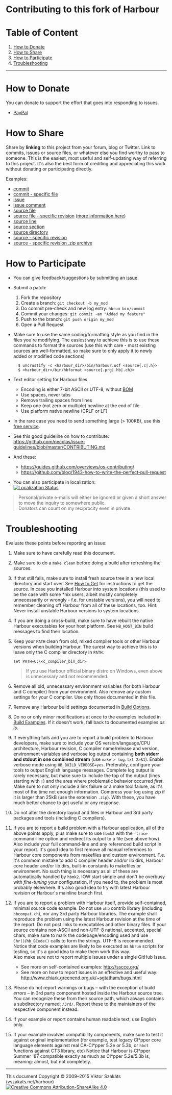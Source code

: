 # Contributing to this fork of Harbour

# Table of Content

1. [How to Donate](#how-to-donate)
2. [How to Share](#how-to-share)
3. [How to Participate](#how-to-participate)
4. [Troubleshooting](#troubleshooting)

---

# How to Donate

  You can donate to support the effort that goes into responding to issues.

  * [PayPal](https://www.paypal.com/cgi-bin/webscr?cmd=_s-xclick&hosted_button_id=BPSZQYKXMQJYG)


# How to Share

  Share by **linking** to this project from your forum, blog or Twitter.
  Link to commits, issues or source files, or whatever else you find worthy
  to pass to someone. This is the easiest, most useful and self-updating
  way of referring to this project. It's also the best form of crediting
  and appreciating this work without donating or participating directly.

  Examples:

  * [commit](https://github.com/vszakats/harbour-core/commit/35ffdc113f348fbf10203757073bbee564e4339f)
  * [commit - specific file](https://github.com/vszakats/harbour-core/commit/35ffdc113f348fbf10203757073bbee564e4339f#diff-2)
  * [issue](https://github.com/vszakats/harbour-core/issues/18)
  * [issue comment](https://github.com/vszakats/harbour-core/issues/22#issuecomment-47928889)
  * [source file](tests/hello.prg)
  * [source file - specific revision](https://github.com/vszakats/harbour-core/blob/dd2c3b3e9c0e7db7f1c18be2a079dc92f983122e/tests/hello.prg) ([more information here](https://help.github.com/articles/getting-permanent-links-to-files))
  * [source line](https://github.com/vszakats/harbour-core/blob/dd2c3b3e9c0e7db7f1c18be2a079dc92f983122e/tests/hello.prg#L5)
  * [source section](https://github.com/vszakats/harbour-core/blob/90ce13098244b0e27fc4b8c7af5586f892a09337/src/rtl/chruni.c#L101-L112)
  * [source directory](contrib/hbcurl/)
  * [source - specific revision](https://github.com/vszakats/harbour-core/tree/e46f2fdb75c493ff5b4c777f5a0963d2e7d6f65b)
  * [source - specific revision .zip archive](https://github.com/vszakats/harbour-core/archive/e46f2fdb75c493ff5b4c777f5a0963d2e7d6f65b.zip)


# How to Participate

- You can give feedback/suggestions by submitting an [issue](https://github.com/vszakats/harbour-core/issues/new).
- Submit a patch:
  1. Fork the repository
  2. Create a branch: `git checkout -b my_mod`
  3. Do commit pre-check and new log entry: `hbrun bin/commit`
  4. Commit your changes: `git commit -am "Added my feature"`
  5. Push to the branch: `git push origin my_mod`
  6. Open a Pull Request
- Make sure to use the same coding/formatting style as you find in
  the files you're modifying. The easiest way to achieve this
  is to use these commands to format the sources (use this
  with care - most existing sources are well-formatted, so make
  sure to only apply it to newly added or modified code sections)

        $ uncrustify -c <harbour_dir>/bin/harbour.ucf <source{.c|.h}>
        $ <harbour_dir>/bin/hbformat <source{.prg|.hb|.ch}>

- Text editor setting for Harbour files
  - Encoding is either 7-bit ASCII or UTF-8, without [BOM](https://en.wikipedia.org/wiki/Byte_order_mark)
  - Use spaces, never tabs
  - Remove trailing spaces from lines
  - Keep one (not zero or multiple) newline at the end of file
  - Use platform native newline (CRLF or LF)
- In the rare case you need to send something large (> 100KB),
  use this [free service](https://transfer.sh).
- See this good guideline on how to contribute:
  <https://github.com/necolas/issue-guidelines/blob/master/CONTRIBUTING.md>
- And these:
  - <https://guides.github.com/overviews/os-contributing/>
  - <https://github.com/blog/1943-how-to-write-the-perfect-pull-request>
- You can also participate in localization:<br />
  [![Localization Status](https://www.transifex.com/projects/p/harbour/resource/hbmk2-vszakats/chart/image_png)](https://www.transifex.com/projects/p/harbour/)

> Personal/private e-mails will either be ignored or given a short
> answer to move the inquiry to somewhere public.<br />
> Donators can count on my reciprocity even in private.


# Troubleshooting

Evaluate these points before reporting an issue:

1.  <a name="trbl-1"></a> Make sure to have carefully read this document.
2.  <a name="trbl-2"></a> Make sure to do a `make clean` before doing
    a build after refreshing the sources.
3.  <a name="trbl-3"></a> If that still fails, make sure to install fresh
    source tree in a new local directory and start over. See
    [How to Get](README.md#how-to-get) for instructions to get the source.
    In case you installed Harbour into system locations (this used to be
    the case with some \*nix users, albeit mostly completely unnecessarily
    or wrongly - f.e. for unstable versions), you will need to remember
    cleaning off Harbour from all of these locations, too.
    Hint: Never install unstable Harbour versions to system locations.
4.  <a name="trbl-4"></a> If you are doing a cross-build, make sure to
    have rebuilt the native Harbour executables for your host platform.
    See `HB_HOST_BIN` build messages to find their location.
5.  <a name="trbl-5"></a> Keep your `PATH` clean from old, mixed compiler
    tools or other Harbour versions when building Harbour. The surest way
    to achieve this is to leave only the C compiler directory in `PATH`:

        set PATH=C:\<c_compiler_bin_dir>

    > If you use Harbour official binary distro on Windows, even above is
    > unnecessary and not recommended.
6.  <a name="trbl-6"></a> Remove all old, unnecessary environment variables
    (for both Harbour and C compiler) from your environment. Also remove
    any custom settings for your C compiler.
    Use only those documented in this file.
7.  <a name="trbl-7"></a> Remove any Harbour build settings documented in
    [Build Options](README.md#build-options).
8.  <a name="trbl-8"></a> Do no or only minor modifications at once to the
    examples included in [Build Examples](README.md#build-examples).
    If it doesn't work, fall back to documented examples _as is_.
9.  <a name="trbl-9"></a> If everything fails and you are to report a build
    problem to Harbour developers, make sure to include your OS
    version/language/CPU architecture, Harbour revision, C compiler
    name/release and version, environment variables and verbose log output
    containing **both stderr and stdout in one combined stream**
    (use `make > log.txt 2>&1`). Enable verbose mode using
    `HB_BUILD_VERBOSE=yes`. Preferably, configure your tools to output
    English language messages.
    Complete log output is rarely necessary, but make sure to include
    the top of the output (lines starting with `!`) and the area where
    problematic behavior occurred _first_. Make sure to not only include
    a link failure or a make tool failure, as it's most of the time not
    enough information. Compress your log using zip if it is larger
    than 25kB (use the extension `.zip`).
    With these, you have much better chance to get useful or any response.
10. <a name="trbl-10"></a> Do not alter the directory layout and files in
    Harbour and 3rd party packages and tools (including C compilers).
11. <a name="trbl-11"></a> If you are to report a build problem with
    a Harbour application, all of the above points apply, plus make sure
    to use `hbmk2` with the `-trace` command-line option and redirect its
    output to a file (see above how). Also include your full command-line
    and any referenced build script in your report.
    It's good idea to first remove all manual references to Harbour
    core components from makefiles and custom environment. F.e. it's
    commom mistake to add C compiler header and/or lib dirs, Harbour core
    header and/or lib dirs, built-in constants to makefiles or environment.
    No such thing is necessary as all of these are automatically handled
    by `hbmk2`. IOW start simple and don't be overbusy with *fine-tuning*
    your configuration. If you need to, the problem is most probably
    elsewhere. It's also good idea to try with latest Harbour revision
    or Harbour's mainline branch first.
12. <a name="trbl-12"></a> If you are to report a problem with Harbour
    itself, provide self-contained, minimal source code example. Do not use
    `xhb` contrib library (including `hbcompat.ch`), nor any 3rd party Harbour
    libraries.
    The example shall reproduce the problem using the latest Harbour revision
    at the time of the report. Do not post links to executables and other
    binary files. If your source contains non-ASCII and non-UTF-8 national,
    accented, special chars, make sure to mark the codepage/encoding used
    and use `Chr()`/`hb_BCode()` calls to form the strings. UTF-8 is
    recommended. Notice that code examples are likely to be executed as
    `hbrun` scripts for testing, so it's a good idea to make them work this
    way.<br />
    Also make sure not to report multiple issues under a single GitHub Issue.<br />
    * See more on self-contained examples:
      <http://sscce.org/>
    * See more on how to report issues in an effective and useful way:
      <http://www.chiark.greenend.org.uk/~sgtatham/bugs.html>
13. <a name="trbl-13"></a> Please do not report warnings or bugs &ndash;
    with the exception of build _errors_ &ndash; in 3rd party component
    hosted inside the Harbour source tree. You can recognize these from their
    source path, which always contains a subdirectory named: `/3rd/`. Report
    these to the maintainers of the respective component instead.
14. <a name="trbl-14"></a> If your example or report contains human readable
    text, use English only.
15. <a name="trbl-15"></a> If your example involves compatibility components,
    make sure to test it against original implementation (for example, test
    legacy Cl\*pper core language elements against real CA-Cl\*pper 5.2e or
    5.3b, or `hbct` functions against CT3 library, etc)
    Notice that Harbour is Cl\*pper Summer '87 compatible exactly as
    much as Cl\*pper 5.2e/5.3b is, meaning: almost, but not completely.


---
This document Copyright &copy;&nbsp;2009&ndash;2015 Viktor Szakáts (vszakats.net/harbour)<br />
[![Creative Commons Attribution-ShareAlike 4.0](https://rawgit.com/cc-icons/cc-icons/master/fonts/cc-icons-svg/small.by-sa.svg)](https://creativecommons.org/licenses/by-sa/4.0/)
